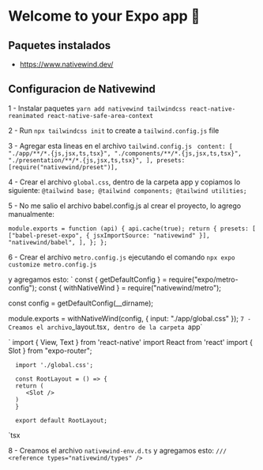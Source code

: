 # Welcome to your Expo app 👋



## Paquetes instalados

- https://www.nativewind.dev/



## Configuracion de Nativewind

1  - Instalar paquetes
   `yarn add nativewind tailwindcss react-native-reanimated react-native-safe-area-context`

2 - Run `npx tailwindcss init`  to create a `tailwind.config.js` file

3 - Agregar esta lineas en el archivo `tailwind.config.js`
   ` content: [
    "./app/**/*.{js,jsx,ts,tsx}",
    "./components/**/*.{js,jsx,ts,tsx}",
    "./presentation/**/*.{js,jsx,ts,tsx}",
  ],
  presets: [require("nativewind/preset")],`

4 - Crear el archivo `global.css`, dentro de la carpeta app y copiamos lo siguiente:
   `@tailwind base;
   @tailwind components;
   @tailwind utilities;`

5 - No me salio el archivo babel.config.js al crear el proyecto, lo agrego manualmente:

`module.exports = function (api) {
  api.cache(true);
  return {
    presets: [
      ["babel-preset-expo", { jsxImportSource: "nativewind" }],
      "nativewind/babel",
    ],
  };
};`

6 - Crear el archivo `metro.config.js` ejecutando el comando `npx expo customize metro.config.js`

   y agregamos esto:
   `
   const { getDefaultConfig } = require("expo/metro-config");
   const { withNativeWind } = require("nativewind/metro");

   const config = getDefaultConfig(__dirname);

   module.exports = withNativeWind(config, { input: "./app/global.css" });
   `
7 - Creamos el archivo `_layout.tsx`, dentro de la carpeta `app`

   `
      import { View, Text } from 'react-native'
      import React from 'react'
      import { Slot } from "expo-router";

      import './global.css';

      const RootLayout = () => {
      return (
         <Slot />
      )
      }

      export default RootLayout;
   `tsx

8 - Creamos el archivo `nativewind-env.d.ts` y agregamos esto:
   `/// <reference types="nativewind/types" />`


